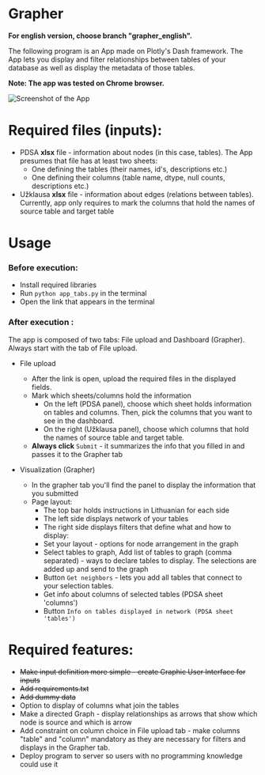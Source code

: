 # Grapher

**For english version, choose branch "grapher_english".**

The following program is an App made on Plotly's Dash framework. The App lets you display and filter relationships between tables of your database as well as display the metadata of those tables.

**Note: The app was tested on Chrome browser.**

![Screenshot of the App](https://github.com/Lukas-Vasionis/pdsa-grapher/assets/47796376/a6f2f675-4e88-463b-b46e-952e46da5078)


# Required files (inputs):
* PDSA **xlsx** file - information about nodes (in this case, tables). The App presumes that file has at least two sheets:
  * One defining the tables (their names, id's, descriptions etc.)
  * One defining their columns (table name, dtype, null counts, descriptions etc.)
* Užklausa **xlsx** file - information about edges (relations between tables). Currently, app only requires to mark the columns that hold the names of source table and target table 

# Usage
### Before execution:
* Install required libraries
* Run `python app_tabs.py` in the terminal
* Open the link that appears in the terminal

### After execution :

The app is composed of two tabs: File upload and Dashboard (Grapher). Always start with the tab of File upload.
* File upload
  * After the link is open, upload the required files in the displayed fields.
  * Mark which sheets/columns hold the information
    * On the left (PDSA panel), choose which sheet holds information on tables and columns. Then, pick the columns that you want to see in the dashboard.  
    * On the right (Užklausa panel), choose which columns that hold the names of source table and target table.
  * **Always click** `Submit` - it summarizes the info that you filled in and passes it to the Grapher tab

* Visualization (Grapher)
  * In the grapher tab you'll find the panel to display the information that you submitted
  * Page layout:
    *   The top bar holds instructions in Lithuanian for each side
    *   The left side displays network of your tables
    *   The right side displays filters that define what and how to display:
      * Set your layout - options for node arrangement in the graph
      * Select tables to graph, Add list of tables to graph (comma separated) - ways to declare tables to display. The selections are added up and send to the graph
      * Button `Get neighbors` - lets you add all tables that connect to your selection tables.  
      * Get info about columns of selected tables (PDSA sheet 'columns')
      * Button `Info on tables displayed in network (PDSA sheet 'tables')`
      
# Required features:
* <del>Make input definition more simple - create Graphic User Interface for inputs</del>
* <del>Add requirements.txt</del>
* <del>Add dummy data</del>
* Option to display of columns what join the tables
* Make a directed Graph - display relationships as arrows that show which node is source and which is arrow
* Add constraint on column choice in File upload tab - make columns "table" and "column" mandatory as they are necessary for filters and displays in the Grapher tab.  
* Deploy program to server so users with no programming knowledge could use it
